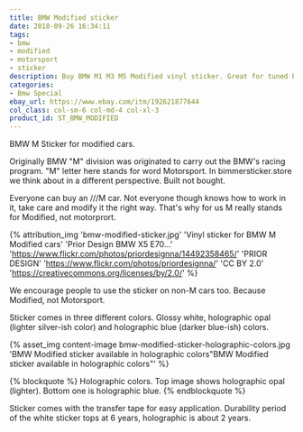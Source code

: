 ```yaml
---
title: BMW Modified sticker
date: 2018-09-26 16:34:11
tags:
- bmw
- modified
- motorsport
- sticker
description: Buy BMW M1 M3 M5 Modified vinyl sticker. Great for tuned bimmers. Contour cut out of premium vinyls.
categories:
- Bmw Special
ebay_url: https://www.ebay.com/itm/192621877644
col_class: col-sm-6 col-md-4 col-xl-3
product_id: ST_BMW_MODIFIED
---
```


BMW M Sticker for modified cars.

<!-- more -->
<!-- {% asset_img content-image bmw-m1-m3-m5-modified-sticker.jpg 'Modified sticker for bmw cars"Vinyl Modified sticker for your bmw"' %} -->

Originally BMW "M" division was originated to carry out the BMW's racing program. "M" letter here stands for word Motorsport. In bimmersticker.store we think about in a different perspective. Built not bought.

Everyone can buy an ///M car. Not everyone though knows how to work in it, take care and modify it the right way. That's why for us M really stands for Modified, not motorprort.

{% attribution_img
  'bmw-modified-sticker.jpg'
  'Vinyl sticker for BMW M Modified cars'
  'Prior Design BMW X5 E70...'
  'https://www.flickr.com/photos/priordesignna/14492358465/'
  'PRIOR DESIGN'
  'https://www.flickr.com/photos/priordesignna/'
  'CC BY 2.0'
  'https://creativecommons.org/licenses/by/2.0/'
%}

We encourage people to use the sticker on non-M cars too. Because Modified, not Motorsport.

Sticker comes in three different colors. Glossy white, holographic opal (lighter silver-ish color) and holographic blue (darker blue-ish) colors.

{% asset_img content-image bmw-modified-sticker-holographic-colors.jpg 'BMW Modified sticker available in holographic colors"BMW Modified sticker available in holographic colors"' %}

{% blockquote %}
Holographic colors. Top image shows holographic opal (lighter). Bottom one is holographic blue.
{% endblockquote %}

Sticker comes with the transfer tape for easy application. Durability period of the white sticker tops at 6 years, holographic is about 2 years.
